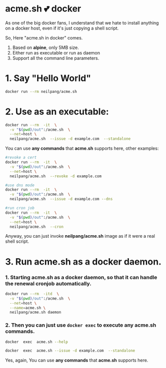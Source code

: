 # acme.sh 💕 docker

As one of the big docker fans, I understand that we hate to install anything on a docker host, even if it's just copying a shell script. 

So, Here "acme.sh in docker" comes.

1. Based on **alpine**, only 5MB size. 
1. Either run as executable or run as daemon
1. Support all the command line parameters.



# 1. Say "Hello World"

```sh
docker run --rm neilpang/acme.sh
```

# 2. Use as an executable:

```sh
docker run --rm  -it  \
  -v "$(pwd)/out":/acme.sh  \
  --net=host \
  neilpang/acme.sh  --issue -d example.com  --standalone
```

You can use **any commands** that **acme.sh** supports here, other examples:


```sh
#revoke a cert
docker run --rm  -it  \
  -v "$(pwd)/out":/acme.sh  \
  --net=host \
  neilpang/acme.sh  --revoke -d example.com
```

```sh
#use dns mode
docker run --rm  -it  \
  -v "$(pwd)/out":/acme.sh  \
  neilpang/acme.sh  --issue -d example.com --dns
```

```sh
#run cron job
docker run --rm  -it  \
  -v "$(pwd)/out":/acme.sh  \
  --net=host \
  neilpang/acme.sh  --cron
```

Anyway, you can just invoke **neilpang/acme.sh** image as if it were a real shell script.


# 3. Run acme.sh as a docker daemon.

### 1. Starting acme.sh as a docker daemon, so that it can handle the renewal cronjob automatically.

```sh
docker run --rm  -itd  \
  -v "$(pwd)/out":/acme.sh  \
  --net=host \
  --name=acme.sh \
  neilpang/acme.sh daemon
```

### 2. Then you can just use `docker exec` to execute any acme.sh commands.

```sh
docker  exec  acme.sh --help
```

```sh
docker  exec  acme.sh --issue -d example.com  --standalone
```

Yes, again, You can use **any commands** that **acme.sh** supports here.







